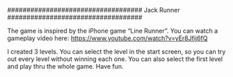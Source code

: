 ###################################
Jack Runner
###################################

The game is inspired by the iPhone game “Line Runner”.
You can watch a gameplay video here:
https://www.youtube.com/watch?v=yEr8Jfij6fQ

I created 3 levels. You can select the level in the start screen, so you can try out every level without winning each one. You can also select the first level and play thru the whole game.
Have fun.
